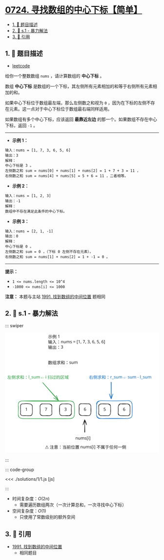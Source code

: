 # [0724. 寻找数组的中心下标【简单】](https://github.com/tnotesjs/TNotes.leetcode/tree/main/notes/0724.%20%E5%AF%BB%E6%89%BE%E6%95%B0%E7%BB%84%E7%9A%84%E4%B8%AD%E5%BF%83%E4%B8%8B%E6%A0%87%E3%80%90%E7%AE%80%E5%8D%95%E3%80%91)

<!-- region:toc -->

- [1. 📝 题目描述](#1--题目描述)
- [2. 🎯 s.1 - 暴力解法](#2--s1---暴力解法)
- [3. 🔗 引用](#3--引用)

<!-- endregion:toc -->

## 1. 📝 题目描述

- [leetcode](https://leetcode.cn/problems/find-pivot-index/)

给你一个整数数组 `nums` ，请计算数组的 **中心下标** 。

数组 **中心下标** 是数组的一个下标，其左侧所有元素相加的和等于右侧所有元素相加的和。

如果中心下标位于数组最左端，那么左侧数之和视为 `0` ，因为在下标的左侧不存在元素。这一点对于中心下标位于数组最右端同样适用。

如果数组有多个中心下标，应该返回 **最靠近左边** 的那一个。如果数组不存在中心下标，返回 `-1` 。

---

- **示例 1：**

```txt
输入：nums = [1, 7, 3, 6, 5, 6]
输出：3
解释：
中心下标是 3 。
左侧数之和 sum = nums[0] + nums[1] + nums[2] = 1 + 7 + 3 = 11 ，
右侧数之和 sum = nums[4] + nums[5] = 5 + 6 = 11 ，二者相等。
```

- **示例 2：**

```txt
输入：nums = [1, 2, 3]
输出：-1
解释：
数组中不存在满足此条件的中心下标。
```

- **示例 3：**

```txt
输入：nums = [2, 1, -1]
输出：0
解释：
中心下标是 0 。
左侧数之和 sum = 0 ，（下标 0 左侧不存在元素），
右侧数之和 sum = nums[1] + nums[2] = 1 + -1 = 0 。
```

---

**提示：**

- `1 <= nums.length <= 10^4`
- `-1000 <= nums[i] <= 1000`

**注意：** 本题与主站 [1991. 找到数组的中间位置][1] 题相同

## 2. 🎯 s.1 - 暴力解法

::: swiper

![暴力解法](./assets/1.svg)

:::

::: code-group

<<< ./solutions/1/1.js [js]

:::

- 时间复杂度：$O(2n)$
  - 需要遍历数组两次（一次计算总和，一次寻找中心下标）
- 空间复杂度：$O(1)$
  - 只使用了常数级别的额外空间

## 3. 🔗 引用

- [1991. 找到数组的中间位置][1]
  - 相同题目

[1]: https://leetcode-cn.com/problems/find-the-middle-index-in-array/
